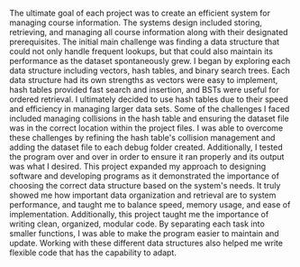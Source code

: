 The ultimate goal of each project was to create an efficient system for managing course information. The systems design included storing, retrieving, and managing all course information along with their designated prerequisites. The initial main challenge was finding a data structure that could not only handle frequent lookups, but that could also maintain its performance as the dataset spontaneously grew. I began by exploring each data structure including vectors, hash tables, and binary search trees. Each data structure had its own strengths as vectors were easy to implement, hash tables provided fast search and insertion, and BSTs were useful for ordered retrieval. I ultimately decided to use hash tables due to their speed and efficiency in managing larger data sets. Some of the challenges I faced included managing collisions in the hash table and ensuring the dataset file was in the correct location within the project files. I was able to overcome these challenges by refining the hash table's collision management and adding the dataset file to each debug folder created. Additionally, I tested the program over and over in order to ensure it ran properly and its output was what I desired. This project expanded my approach to designing software and developing programs as it demonstrated the importance of choosing the correct data structure based on the system's needs. It truly showed me how important data organization and retrieval are to system performance, and taught me to balance speed, memory usage, and ease of implementation. Additionally, this project taught me the importance of writing clean, organized, modular code. By separating each task into smaller functions, I was able to make the program easier to maintain and update. Working with these different data structures also helped me write flexible code that has the capability to adapt. 
